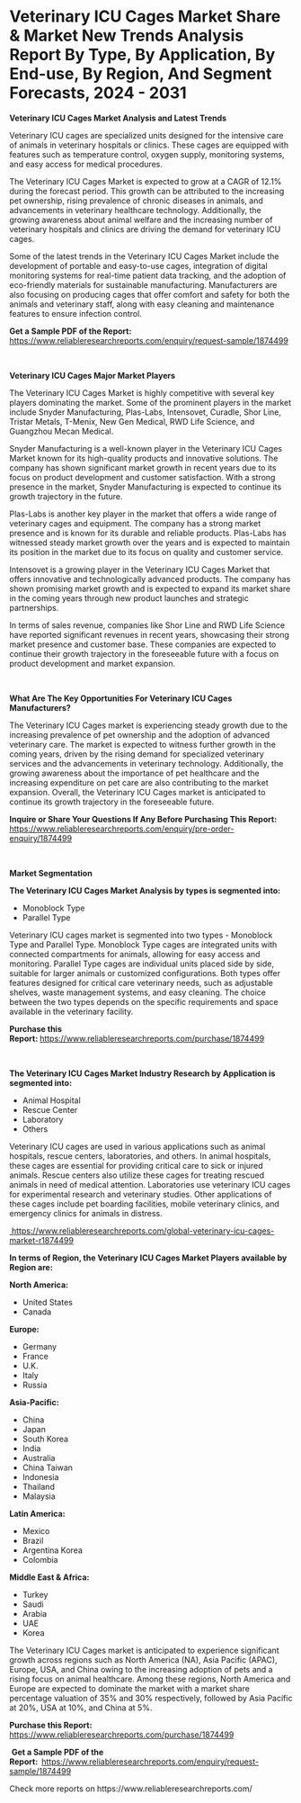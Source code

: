 <p><h1>Veterinary ICU Cages Market Share & Market New Trends Analysis Report By Type, By Application, By End-use, By Region, And Segment Forecasts, 2024 - 2031</h1></p><p><strong>Veterinary ICU Cages Market Analysis and Latest Trends</strong></p>
<p><p>Veterinary ICU cages are specialized units designed for the intensive care of animals in veterinary hospitals or clinics. These cages are equipped with features such as temperature control, oxygen supply, monitoring systems, and easy access for medical procedures.</p><p>The Veterinary ICU Cages Market is expected to grow at a CAGR of 12.1% during the forecast period. This growth can be attributed to the increasing pet ownership, rising prevalence of chronic diseases in animals, and advancements in veterinary healthcare technology. Additionally, the growing awareness about animal welfare and the increasing number of veterinary hospitals and clinics are driving the demand for veterinary ICU cages.</p><p>Some of the latest trends in the Veterinary ICU Cages Market include the development of portable and easy-to-use cages, integration of digital monitoring systems for real-time patient data tracking, and the adoption of eco-friendly materials for sustainable manufacturing. Manufacturers are also focusing on producing cages that offer comfort and safety for both the animals and veterinary staff, along with easy cleaning and maintenance features to ensure infection control.</p></p>
<p><strong>Get a Sample PDF of the Report:&nbsp;</strong> <a href="https://www.reliableresearchreports.com/enquiry/request-sample/1874499">https://www.reliableresearchreports.com/enquiry/request-sample/1874499</a></p>
<p>&nbsp;</p>
<p><strong>Veterinary ICU Cages Major Market Players</strong></p>
<p><p>The Veterinary ICU Cages Market is highly competitive with several key players dominating the market. Some of the prominent players in the market include Snyder Manufacturing, Plas-Labs, Intensovet, Curadle, Shor Line, Tristar Metals, T-Menix, New Gen Medical, RWD Life Science, and Guangzhou Mecan Medical.</p><p>Snyder Manufacturing is a well-known player in the Veterinary ICU Cages Market known for its high-quality products and innovative solutions. The company has shown significant market growth in recent years due to its focus on product development and customer satisfaction. With a strong presence in the market, Snyder Manufacturing is expected to continue its growth trajectory in the future.</p><p>Plas-Labs is another key player in the market that offers a wide range of veterinary cages and equipment. The company has a strong market presence and is known for its durable and reliable products. Plas-Labs has witnessed steady market growth over the years and is expected to maintain its position in the market due to its focus on quality and customer service.</p><p>Intensovet is a growing player in the Veterinary ICU Cages Market that offers innovative and technologically advanced products. The company has shown promising market growth and is expected to expand its market share in the coming years through new product launches and strategic partnerships.</p><p>In terms of sales revenue, companies like Shor Line and RWD Life Science have reported significant revenues in recent years, showcasing their strong market presence and customer base. These companies are expected to continue their growth trajectory in the foreseeable future with a focus on product development and market expansion.</p></p>
<p>&nbsp;</p>
<p><strong>What Are The Key Opportunities For Veterinary ICU Cages Manufacturers?</strong></p>
<p><p>The Veterinary ICU Cages market is experiencing steady growth due to the increasing prevalence of pet ownership and the adoption of advanced veterinary care. The market is expected to witness further growth in the coming years, driven by the rising demand for specialized veterinary services and the advancements in veterinary technology. Additionally, the growing awareness about the importance of pet healthcare and the increasing expenditure on pet care are also contributing to the market expansion. Overall, the Veterinary ICU Cages market is anticipated to continue its growth trajectory in the foreseeable future.</p></p>
<p><strong>Inquire or Share Your Questions If Any Before Purchasing This Report:</strong> <a href="https://www.reliableresearchreports.com/enquiry/pre-order-enquiry/1874499">https://www.reliableresearchreports.com/enquiry/pre-order-enquiry/1874499</a></p>
<p>&nbsp;</p>
<p><strong>Market Segmentation</strong></p>
<p><strong>The Veterinary ICU Cages Market Analysis by types is segmented into:</strong></p>
<p><ul><li>Monoblock Type</li><li>Parallel Type</li></ul></p>
<p><p>Veterinary ICU cages market is segmented into two types - Monoblock Type and Parallel Type. Monoblock Type cages are integrated units with connected compartments for animals, allowing for easy access and monitoring. Parallel Type cages are individual units placed side by side, suitable for larger animals or customized configurations. Both types offer features designed for critical care veterinary needs, such as adjustable shelves, waste management systems, and easy cleaning. The choice between the two types depends on the specific requirements and space available in the veterinary facility.</p></p>
<p><strong>Purchase this Report:&nbsp;</strong><a href="https://www.reliableresearchreports.com/purchase/1874499">https://www.reliableresearchreports.com/purchase/1874499</a></p>
<p>&nbsp;</p>
<p><strong>The Veterinary ICU Cages Market Industry Research by Application is segmented into:</strong></p>
<p><ul><li>Animal Hospital</li><li>Rescue Center</li><li>Laboratory</li><li>Others</li></ul></p>
<p><p>Veterinary ICU cages are used in various applications such as animal hospitals, rescue centers, laboratories, and others. In animal hospitals, these cages are essential for providing critical care to sick or injured animals. Rescue centers also utilize these cages for treating rescued animals in need of medical attention. Laboratories use veterinary ICU cages for experimental research and veterinary studies. Other applications of these cages include pet boarding facilities, mobile veterinary clinics, and emergency clinics for animals in distress.</p></p>
<p><a href="https://www.reliableresearchreports.com/global-veterinary-icu-cages-market-r1874499">&nbsp;https://www.reliableresearchreports.com/global-veterinary-icu-cages-market-r1874499</a></p>
<p><strong>In terms of Region, the Veterinary ICU Cages Market Players available by Region are:</strong></p>
<p>
    <p> <strong> North America: </strong>
        <ul>
            <li>United States</li>
            <li>Canada</li>
        </ul>
        </p> 
    <p> <strong> Europe: </strong>
        <ul>
            <li>Germany</li>
            <li>France</li>
            <li>U.K.</li>
            <li>Italy</li>
            <li>Russia</li>
        </ul>
        </p> 
    <p> <strong> Asia-Pacific: </strong>
        <ul>
            <li>China</li>
            <li>Japan</li>
            <li>South Korea</li>
            <li>India</li>
            <li>Australia</li>
            <li>China Taiwan</li>
            <li>Indonesia</li>
            <li>Thailand</li>
            <li>Malaysia</li>
        </ul>
        </p> 
    <p> <strong> Latin America: </strong>
        <ul>
            <li>Mexico</li>
            <li>Brazil</li>
            <li>Argentina Korea</li>
            <li>Colombia</li>
        </ul>
        </p> 
    <p> <strong> Middle East & Africa: </strong>
        <ul>
            <li>Turkey</li>
            <li>Saudi</li>
            <li>Arabia</li>
            <li>UAE</li>
            <li>Korea</li>
        </ul>
    </p>
    </p>
<p><p>The Veterinary ICU Cages market is anticipated to experience significant growth across regions such as North America (NA), Asia Pacific (APAC), Europe, USA, and China owing to the increasing adoption of pets and a rising focus on animal healthcare. Among these regions, North America and Europe are expected to dominate the market with a market share percentage valuation of 35% and 30% respectively, followed by Asia Pacific at 20%, USA at 10%, and China at 5%.</p></p>
<p><strong>Purchase this Report: </strong><a href="https://www.reliableresearchreports.com/purchase/1874499">https://www.reliableresearchreports.com/purchase/1874499</a></p>
<p>&nbsp;<strong>Get a Sample PDF of the Report:&nbsp;&nbsp;</strong><a href="https://www.reliableresearchreports.com/enquiry/request-sample/1874499">https://www.reliableresearchreports.com/enquiry/request-sample/1874499</a></p>
<p><strong></strong></p>
<p>Check more reports on https://www.reliableresearchreports.com/</p>